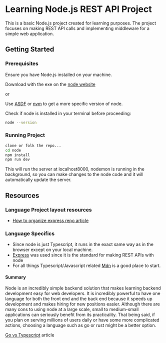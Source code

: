 # Learning Node.js REST API Project

This is a basic Node.js project created for learning purposes. The project focuses on making REST API calls and implementing middleware for a simple web application.

## Getting Started

### Prerequisites

Ensure you have Node.js installed on your machine.

Download with the exe on the [node website](https://nodejs.org/en)

or

Use [ASDF](https://asdf-vm.com/) or [nvm](https://github.com/nvm-sh/nvm) to get a more specific version of node.


Check if node is installed in your terminal before proceeding:

```bash
node --version
```

### Running Project

```bash
clone or folk the repo...
cd node
npm install
npm run dev
```

This will run the server at localhost8000, nodemon is running in the background, so you can make changes to the node code and it will automatically update the server.

## Resources

### Language Project layout resources

  - [How to organize express repo article](https://blog.logrocket.com/organizing-express-js-project-structure-better-productivity/)
 
    

### Language Specifics
  
  - Since node is just Typescript, it runs in the exact same way as in the browser except on your local machine.
  - [Express](https://www.npmjs.com/package/express) was used since it is the standard for making REST APIs with node
  - For all things Typescript/Javascript related [Mdn](https://developer.mozilla.org/en-US/docs/Web/JavaScript) is a good place to start.

#### Summary

Node is an incredibly simple backend solution that makes learning backend development easy for web developers. It is incredibly powerful to have one language for both the front end and the back end because it speeds up development and makes hiring for new positions easier. Although there are many cons to using node at a large scale, small to medium-small applications can seriously benefit from its practicality. That being said, if you plan on serving millions of users daily or have some more complicated actions, choosing a language such as go or rust might be a better option.

[Go vs Typescript](https://www.inthepocket.com/blog/typescript-go-in-duo-for-backend-development) article
